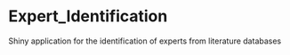 # Expert_Identification
Shiny application for the identification of experts from literature databases
